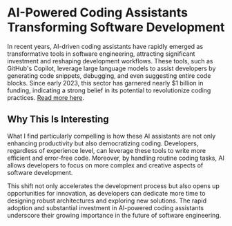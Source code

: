 
# AI-Powered Coding Assistants Transforming Software Development

In recent years, AI-driven coding assistants have rapidly emerged as transformative tools in software engineering, attracting significant investment and reshaping development workflows. These tools, such as GitHub's Copilot, leverage large language models to assist developers by generating code snippets, debugging, and even suggesting entire code blocks. Since early 2023, this sector has garnered nearly $1 billion in funding, indicating a strong belief in its potential to revolutionize coding practices. [Read more here](https://www.ft.com/content/4868bd38-613c-4fa9-ba9d-1ed8fa8a40c8).

## Why This Is Interesting

What I find particularly compelling is how these AI assistants are not only enhancing productivity but also democratizing coding. Developers, regardless of experience level, can leverage these tools to write more efficient and error-free code. Moreover, by handling routine coding tasks, AI allows developers to focus on more complex and creative aspects of software development.

This shift not only accelerates the development process but also opens up opportunities for innovation, as developers can dedicate more time to designing robust architectures and exploring new solutions. The rapid adoption and substantial investment in AI-powered coding assistants underscore their growing importance in the future of software engineering.

